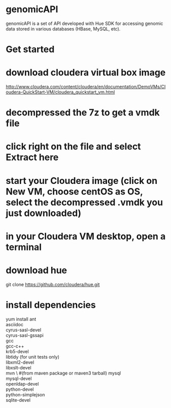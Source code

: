 genomicAPI
==========

genomicAPI is a set of API developed with Hue SDK for accessing genomic data stored in various databases (HBase, MySQL, etc).



Get started
===========
# download cloudera virtual box image 
http://www.cloudera.com/content/cloudera/en/documentation/DemoVMs/Cloudera-QuickStart-VM/cloudera_quickstart_vm.html

# decompressed the 7z to get a vmdk file
# click right on the file and select Extract here

# start your Cloudera image (click on New VM, choose centOS as OS, select the decompressed .vmdk you just downloaded)   

# in your Cloudera VM desktop, open a terminal 
# download hue 
git clone https://github.com/cloudera/hue.git

# install dependencies
yum install ant \
        asciidoc \
        cyrus-sasl-devel \
        cyrus-sasl-gssapi \
        gcc \
        gcc-c++ \
        krb5-devel \
        libtidy (for unit tests only) \
        libxml2-devel \
        libxslt-devel \
        mvn \ #(from maven package or maven3 tarball)
        mysql \
        mysql-devel \
        openldap-devel \
        python-devel \
        python-simplejson \
        sqlite-devel 
